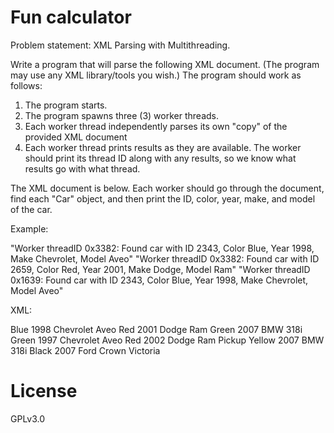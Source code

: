 # Fun calculator  
  
Problem statement: XML Parsing with Multithreading.

Write a program that will parse the following XML document. (The program may use any XML library/tools you wish.) The program should work as follows:

1. The program starts.
2. The program spawns three (3) worker threads.
3. Each worker thread independently parses its own "copy" of the provided XML document
4. Each worker thread prints results as they are available. The worker should print its thread ID along with any results, so we know what results go with what thread.

The XML document is below. Each worker should go through the document, find each "Car" object, and then print the ID, color, year, make, and model of the car.

Example:

"Worker threadID 0x3382: Found car with ID 2343, Color Blue, Year 1998, Make Chevrolet, Model Aveo" 
"Worker threadID 0x3382: Found car with ID 2659, Color Red, Year 2001, Make Dodge, Model Ram" 
"Worker threadID 0x1639: Found car with ID 2343, Color Blue, Year 1998, Make Chevrolet, Model Aveo" 


XML:

<?xml version="1.0" encoding="UTF-8"?> 
<CarDealership> 
<Car id="2343"> 
<Color>Blue</Color> 
<Year>1998</Year> 
<Make>Chevrolet</Make> 
<Model>Aveo</Model> 
</Car> 
<Car id="2659"> 
<Color>Red</Color> 
<Year>2001</Year> 
<Make>Dodge</Make> 
<Model>Ram</Model> 
</Car> 
<Car id="2638"> 
<Color>Green</Color> 
<Year>2007</Year> 
<Make>BMW</Make> 
<Model>318i</Model> 
</Car> 
<Car id="2323"> 
<Color>Green</Color> 
<Year>1997</Year> 
<Make>Chevrolet</Make> 
<Model>Aveo</Model> 
</Car> 
<Car id="2639"> 
<Color>Red</Color> 
<Year>2002</Year> 
<Make>Dodge</Make> 
<Model>Ram Pickup</Model> 
</Car> 
<Car id="16338"> 
<Color>Yellow</Color> 
<Year>2007</Year> 
<Make>BMW</Make> 
<Model>318i</Model> 
</Car>  
<Car id="16332"> 
<Color>Black</Color> 
<Year>2007</Year> 
<Make>Ford</Make> 
<Model>Crown Victoria</Model> 
</Car> 
</CarDealership> 
  
# License  
  
GPLv3.0
